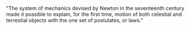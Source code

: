 "The system of mechanics devised by Newton in the seventeenth century made it possible to explain, for the first time, motion of both celestial and terrestial objects with the one set of postulates, or laws."
